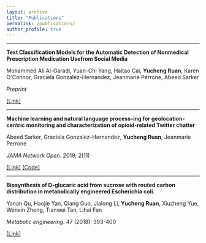 ```yaml
---
layout: archive
title: "Publications"
permalink: /publications/
author_profile: true
---
```


------

**Text Classification Models for the Automatic Detection of Nonmedical Prescription Medication Usefrom Social Media**

Mohammed Ali Al-Garadi, Yuan-Chi Yang, Haitao Cai, **Yucheng Ruan**, Karen O'Connor, Graciela Gonzalez-Hernandez, Jeanmarie Perrone,  Abeed Sarker

*Preprint*

[[Link]](https://www.medrxiv.org/content/10.1101/2020.04.13.20064089v1) 

------

**Machine learning and natural language process-ing for geolocation-centric monitoring and characterization of opioid-related Twitter chatter**

Abeed Sarker,  Graciela Gonzalez-Hernandez, **Yucheng Ruan**, Jeanmarie Perrone

*JAMA Network Open*. 2019; 2(11)

[[Link]](https://doi.org/10.1001/jamanetworkopen.2019.14672) [[Code]](https://bitbucket.org/yuchengr/jama_open_opioid_pa)

------

**Biosynthesis of D-glucaric acid from sucrose with routed carbon distribution in metabolically engineered Escherichia coli.**

Yanan Qu, Haojie Yan, Qiang Guo, Jialong Li, **Yucheng Ruan**, Xiuzheng Yue, Wenxin Zheng, Tianwei Tan, Lihai Fan

*Metabolic engineering*. 47 (2018): 393-400

[[Link]](https://www.sciencedirect.com/science/article/abs/pii/S1096717617304846)

